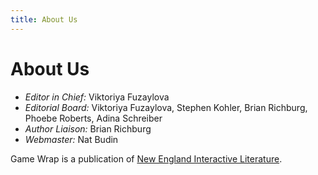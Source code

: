```yaml
---
title: About Us
---
```


# About Us

* *Editor in Chief:* Viktoriya Fuzaylova
* *Editorial Board:* Viktoriya Fuzaylova, Stephen Kohler, Brian Richburg, Phoebe Roberts, Adina Schreiber
* *Author Liaison:* Brian Richburg
* *Webmaster:* Nat Budin

Game Wrap is a publication of [New England Interactive Literature](http://www.interactiveliterature.org).